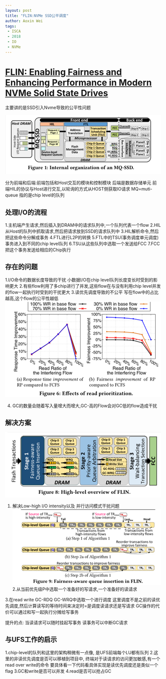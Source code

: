 ```yaml
---
layout: post
title: "FLIN:NVMe SSD公平调度"
author: Aoxin Wei
tags:
 - ISCA
 - 2018
 - IO
 - NVMe
---
```


# [FLIN: Enabling Fairness and Enhancing Performance in Modern NVMe Solid State Drives]()

主要讲的是SSD引入Nvme导致的公平性问题

![image](/images/2021-08-30-FLIN%20NVMe-SSD公平调度/image-20210830115844512.png)

分为前端和后端:前端包括和Host交互的模块和控制模块 后端是数据存储单元
前端HIL的协议与Host进行交互,以轮询的方式从HOST侧获取IO请求
MQ=muti-queue 指的是chip level的队列

## 处理I/O的流程
1.主机端产生请求,然后插入到DRAM中的请求队列中,一个队列代表一个flow
2.HIL从Host的队列中抓取请求,然后把请求放到SSD的请求队列中
3.HIL解析命令,然后把这些命令分解成事务
4.FTL进行L2P的转换
5.FTL中的TSU(事务调度单元调度)事务进入到不同的chip level队列
6.TSU从这些队列中选取一个发送给FCC
7.FCC把这个事务发送给相应的Chip执行

## 存在的问题
1.I/O命令的数据长度导致的干扰  小数据I/O在chip level队列长度变长时受到的影响更大
2.有些flow利用了多chip进行了并发,这些flow在与没有利用chip level并发的flow一起执行时受到的干扰更大
3.读优先调度导致的不公平 写在flow中的占比越高,这个flow的公平性越低 
![image](/images/2021-08-30-FLIN%20NVMe-SSD公平调度/image-20210830115918167.png)

4. GC的数量会随着写入量增大而增大,GC-高的Flow会对GC低的flow造成干扰

## 解决方案
![image](/images/2021-08-30-FLIN%20NVMe-SSD公平调度/image-20210830115932682.png)
1. 解决Low-high I/O intensity以及 并行访问模式干扰问题
![image](/images/2021-08-30-FLIN%20NVMe-SSD公平调度/image-20210830115954102.png)
2.从当前优先级P中选取一个准备好的写请求,一个准备好的读请求

3.在read write GC-RDQ GC-WRQ中选取一个进行调度
这里调度不是之前的读优先调度,然后计算读写的等待时间来决定时=是调度读请求还是写请求
GC操作的代价可以通过和写一起执行分摊给写事务

提升的点:
当读请求可以随时挂起写事务
读事务可以中断GC请求

## 与UFS工作的启示
1.chip-level的队列和这里的架构稍微有一点像, 是UFS前端每个LU都有队列
2.这里的非读优先调度是否可以移植到项目中, 终端对于读请求的访问更加敏感,有一个read over write的命令
要具体看一下代码看具体实现是读优先调度还是类似一个flag
3.GC和write是否可以并发
4.read是否可以抢占GC